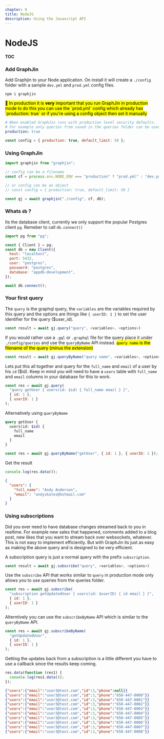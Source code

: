 ```yaml
---
chapter: 9
title: NodeJS
description: Using the Javascript API
---
```


# NodeJS

#### TOC

### Add GraphJin

Add Graphjin to your Node application. On install it will create a `./config` folder with a sample `dev.yml` and `prod.yml` config files.

```shell
npm i graphjin
```

<mark>
👋 In production it is <b>very</b> important that you run GraphJin in production mode to do this you can use the `prod.yml` config which already has `production: true` or if you're using a config object then set it manually
</mark>

```yaml title="Config File prod.yml"
# When enabled GraphJin runs with production level security defaults.
# For example only queries from saved in the queries folder can be used.
production: true
```

```js title="Javascript config object"
const config = { production: true, default_limit: 50 };
```

### Using GraphJin

```js
import graphjin from "graphjin";

// config can be a filename
const cf = process.env.NODE_ENV === "production" ? "prod.yml" : "dev.yml";

// or config can be an object
// const config = { production: true, default_limit: 50 }

const gj = await graphjin("./config", cf, db);
```

### Whats `db` ?

Its the database client, currently we only support the popular
Postgres client `pg`. Remeber to call `db.connect()`

```js
import pg from "pg";

const { Client } = pg;
const db = new Client({
  host: "localhost",
  port: 5432,
  user: "postgres",
  password: "postgres",
  database: "appdb-development",
});

await db.connect();
```

### Your first query

The `query` is the graphql query, the `variables` are the variables required by this query and the options are things like `{ userID: 1 }` to set the user identifier for the query ($user_id).

```js
const result = await gj.query("query", <variables>, <options>)
```

If you would rather use a `.gql` or `.graphql` file for the query place it under `./config/queries` and use the `queryByName` API instead. <mark>`query name` is the filename of the query (minus the extension)</mark>

```js
const result = await gj.queryByName("query name", <variables>, <options>)
```

Lets put this all together and query for the `full_name` and `email` of a user by his `id` ($id). Keep in mind you will need to have a `users` table with `full_name` and `email` columns in your database for this to work.

```js
const res = await gj.query(
  "query getUser { users(id: $id) { full_name email } }",
  { id: 1 },
  { userID: 1 }
);
```

Alternatively using `queryByName`

```graphql title="./config/queries/getUser.gql"
query getUser {
  users(id: $id) {
    full_name
    email
  }
}
```

```js
const res = await gj.queryByName("getUser", { id: 1 }, { userID: 1 });
```

Get the result

```js
console.log(res.data());
```

```json title="Result"
{
  "users": {
    "full_name": "Andy Anderson",
    "email": "andyskates@hotmail.com"
  }
}
```

### Using subscriptions

Did you ever need to have database changes streamed back to you in realtime. For example new sales that happened, comments added to a blog post, new likes that you want to stream back over websockets, whatever. This is not easy to implement efficiently. But with GraphJin its just as easy as making the above query and is designed to be very efficient.

A subscription query is just a normal query with the prefix `subscription`.

```js
const result = await gj.subscribe("query", <variables>, <options>)
```

Use the `subscribe` API that works similar to `query` in production mode
only allows you to use queries from the queries folder.

```js
const res = await gj.subscribe(
  "subscription getUpdatedUser { users(id: $userID) { id email } }",
  { id: 1 },
  { userID: 1 }
);
```

Alterntively you can use the `subscribeByName` API which is similar to the `queryByName` API.

```js
const res = await gj.subscribeByName(
  "getUpdatedUser",
  { id: 1 },
  { userID: 1 }
);
```

Getting the updates back from a subscription is a little different you have to use a callback since the results keep coming.

```js
res.data(function (res1) {
  console.log(res1.data());
});
```

```json title="Result"
{"users":{"email":"user3@test.com","id":3,"phone":null}}
{"users":{"email":"user3@test.com","id":3,"phone":"650-447-0000"}}
{"users":{"email":"user3@test.com","id":3,"phone":"650-447-0001"}}
{"users":{"email":"user3@test.com","id":3,"phone":"650-447-0002"}}
{"users":{"email":"user3@test.com","id":3,"phone":"650-447-0003"}}
{"users":{"email":"user3@test.com","id":3,"phone":"650-447-0004"}}
{"users":{"email":"user3@test.com","id":3,"phone":"650-447-0005"}}
{"users":{"email":"user3@test.com","id":3,"phone":"650-447-0006"}}
{"users":{"email":"user3@test.com","id":3,"phone":"650-447-0007"}}
{"users":{"email":"user3@test.com","id":3,"phone":"650-447-0008"}}
```
